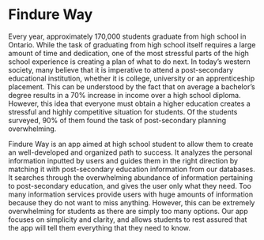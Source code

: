 # Findure Way

Every year, approximately 170,000 students graduate from high school in Ontario. While the task of graduating from high school itself requires a large amount of time and dedication, one of the most stressful parts of the high school experience is creating a plan of what to do next. In today’s western society, many believe that it is imperative to attend a post-secondary educational institution, whether it is college, university or an apprenticeship placement. This can be understood by the fact that on average a bachelor’s degree results in a 70% increase in income over a high school diploma. However, this idea that everyone must obtain a higher education creates a stressful and highly competitive situation for students. Of the students surveyed, 90% of them found the task of post-secondary planning overwhelming. 

Findure Way is an app aimed at high school student to allow them to create an well-developed and organized path to success. It analyzes the personal information inputted by users and guides them in the right direction by matching it with post-secondary education information from our databases. It searches through the overwhelming abundance of information pertaining to post-secondary education, and gives the user only what they need. Too many information services provide users with huge amounts of information because they do not want to miss anything. However, this can be extremely overwhelming for students as there are simply too many options. Our app focuses on simplicity and clarity, and allows students to rest assured that the app will tell them everything that they need to know.
